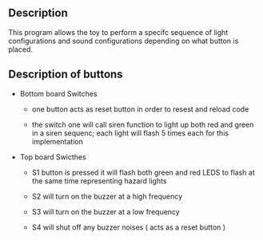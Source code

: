 ## Description

This program allows the toy to perform a specifc sequence of light
configurations and sound configurations depending on what button is placed.

## Description of buttons

- Bottom board Switches

  * one button acts as reset button in order to resest and reload code
  
  * the switch one will call siren function to light up both red and green
    in a siren sequenc; each light will flash 5 times each for this
    implementation
    
- Top board Swicthes

  * S1 button is pressed it will flash both green and red LEDS to flash at the
    same time representing hazard lights

  * S2 will turn on the buzzer at a high frequency

  * S3 will turn on the buzzer at a low frequency

  * S4 will shut off any buzzer noises ( acts as a reset button )

